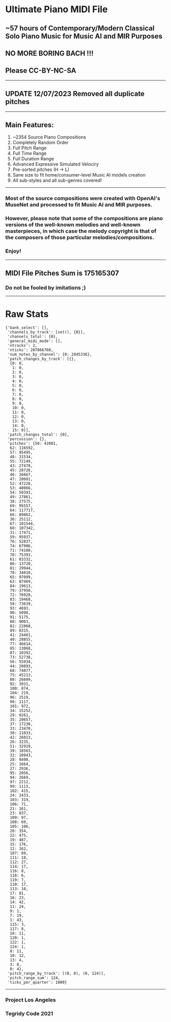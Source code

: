 # Ultimate Piano MIDI File

## ~57 hours of Contemporary/Modern Classical Solo Piano Music for Music AI and MIR Purposes

## NO MORE BORING BACH !!!

## Please CC-BY-NC-SA

***

## UPDATE 12/07/2023 Removed all duplicate pitches

***

## Main Features:

1) ~2354 Source Piano Compositions
2) Completely Random Order
3) Full Pitch Range
4) Full Time Range
5) Full Duration Range
6) Advanced Expressive Simulated Velociry
7) Pre-sorted pitches (H -> L)
8) Sane size to fit home/consumer-level Music AI models creation
9) All sub-styles and all sub-genres covered!

***

### Most of the source compositions were created with OpenAI's MuseNet and processed to fit Music AI and MIR purposes.

### However, please note that some of the compositions are piano versions of the well-known melodies and well-known masterpieces, in which case the melody copyright is that of the composers of those particular melodies/compositions.

### Enjoy!

***

## MIDI File Pitches Sum is 175165307
### Do not be fooled by imitations ;)

***

# Raw Stats

```
{'bank_select': [],
 'channels_by_track': [set(), {0}],
 'channels_total': {0},
 'general_midi_mode': [],
 'ntracks': 2,
 'nticks': 207866760,
 'num_notes_by_channel': {0: 2845336},
 'patch_changes_by_track': [{},
  {0: 0,
   1: 0,
   2: 0,
   3: 0,
   4: 0,
   5: 0,
   6: 0,
   7: 0,
   8: 0,
   9: 0,
   10: 0,
   11: 0,
   12: 0,
   13: 0,
   14: 0,
   15: 0}],
 'patch_changes_total': {0},
 'percussion': {},
 'pitches': {50: 42001,
  62: 116592,
  57: 95495,
  48: 31534,
  55: 72149,
  43: 27478,
  45: 28726,
  46: 26667,
  47: 28601,
  52: 47228,
  53: 48066,
  54: 50393,
  49: 27861,
  38: 27575,
  69: 95557,
  64: 117717,
  66: 89862,
  36: 25112,
  67: 101544,
  60: 107342,
  31: 17471,
  59: 95937,
  76: 52837,
  74: 67906,
  71: 74100,
  70: 75393,
  61: 83332,
  86: 13720,
  81: 29944,
  78: 34018,
  65: 97099,
  63: 87469,
  84: 19613,
  79: 37950,
  72: 76928,
  83: 19468,
  58: 73639,
  93: 4693,
  90: 5098,
  91: 5175,
  88: 9003,
  82: 22868,
  89: 8315,
  41: 24461,
  40: 28855,
  77: 46614,
  85: 13068,
  87: 10392,
  73: 52738,
  56: 55934,
  44: 20893,
  68: 74077,
  75: 45213,
  80: 26609,
  92: 3931,
  100: 874,
  104: 219,
  96: 2519,
  98: 1117,
  101: 972,
  34: 15252,
  29: 9261,
  35: 20657,
  37: 17230,
  33: 23470,
  30: 11033,
  42: 26013,
  26: 3235,
  51: 32919,
  39: 18563,
  32: 10943,
  28: 9490,
  25: 1664,
  27: 2936,
  95: 2056,
  94: 2669,
  97: 2212,
  99: 1113,
  102: 415,
  24: 2433,
  103: 319,
  106: 71,
  21: 161,
  23: 837,
  109: 97,
  108: 69,
  105: 106,
  20: 354,
  22: 475,
  19: 487,
  15: 176,
  12: 162,
  107: 89,
  111: 18,
  112: 27,
  114: 17,
  116: 8,
  118: 6,
  119: 7,
  110: 17,
  113: 10,
  17: 81,
  16: 23,
  14: 42,
  11: 24,
  9: 1,
  7: 19,
  1: 43,
  115: 3,
  117: 8,
  18: 11,
  120: 1,
  122: 1,
  124: 1,
  8: 11,
  10: 12,
  13: 4,
  3: 8,
  0: 4},
 'pitch_range_by_track': [(0, 0), (0, 124)],
 'pitch_range_sum': 124,
 'ticks_per_quarter': 1000}
```
 
***
### Project Los Angeles

### Tegridy Code 2021
